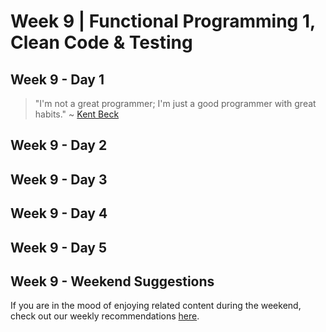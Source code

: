 # Week 9 | Functional Programming 1, Clean Code & Testing

## Week 9  - Day 1

  > "I'm not a great programmer; I'm just a good programmer with great habits." ~ [Kent Beck](https://www.wikiwand.com/en/Kent_Beck)

## Week 9  - Day 2

## Week 9  - Day 3

## Week 9  - Day 4

## Week 9  - Day 5

## Week 9 - Weekend Suggestions

If you are in the mood of enjoying related content during the weekend, check out our weekly recommendations [here](WEEKEND.md).